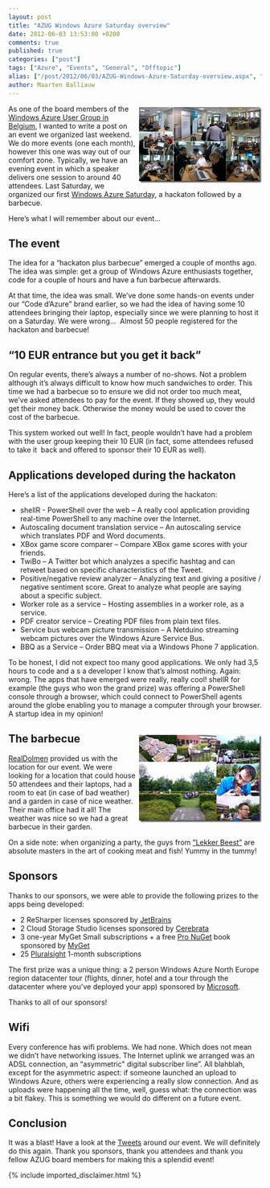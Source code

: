 ```yaml
---
layout: post
title: "AZUG Windows Azure Saturday overview"
date: 2012-06-03 13:53:00 +0200
comments: true
published: true
categories: ["post"]
tags: ["Azure", "Events", "General", "Offtopic"]
alias: ["/post/2012/06/03/AZUG-Windows-Azure-Saturday-overview.aspx", "/post/2012/06/03/azug-windows-azure-saturday-overview.aspx"]
author: Maarten Balliauw
---
```

<p><a href="/images/image_174.png"><img style="background-image: none; margin: 5px 0px 5px 5px; padding-left: 0px; padding-right: 0px; display: inline; float: right; padding-top: 0px; border: 0px;" title="Windows Azure Saturday" src="/images/image_thumb_140.png" border="0" alt="Windows Azure Saturday" width="244" height="151" align="right" /></a>As one of the board members of the <a href="http://www.azug.be" target="_blank">Windows Azure User Group in Belgium</a>, I wanted to write a post on an event we organized last weekend. We do more events (one each month), however this one was way out of our comfort zone. Typically, we have an evening event in which a speaker delivers one session to around 40 attendees. Last Saturday, we organized our first <a href="http://www.azug.be/events/2012-06-02-windows-azure-saturday" target="_blank">Windows Azure Saturday</a>, a hackaton followed by a barbecue.</p>
<p>Here&rsquo;s what I will remember about our event&hellip;</p>
<h2>The event</h2>
<p>The idea for a &ldquo;hackaton plus barbecue&rdquo; emerged a couple of months ago. The idea was simple: get a group of Windows Azure enthusiasts together, code for a couple of hours and have a fun barbecue afterwards.</p>
<p>At that time, the idea was small. We&rsquo;ve done some hands-on events under our &ldquo;Code d&rsquo;Azure&rdquo; brand earlier, so we had the idea of having some 10 attendees bringing their laptop, especially since we were planning to host it on a Saturday. We were wrong&hellip;&nbsp; Almost 50 people registered for the hackaton and barbecue!</p>
<h2>&ldquo;10 EUR entrance but you get it back&rdquo;</h2>
<p>On regular events, there&rsquo;s always a number of no-shows. Not a problem although it&rsquo;s always difficult to know how much sandwiches to order. This time we had a barbecue so to ensure we did not order too much meat, we&rsquo;ve asked attendees to pay for the event. If they showed up, they would get their money back. Otherwise the money would be used to cover the cost of the barbecue.</p>
<p>This system worked out well! In fact, people wouldn&rsquo;t have had a problem with the user group keeping their 10 EUR (in fact, some attendees refused to take it&nbsp; back and offered to sponsor their 10 EUR as well).</p>
<h2>Applications developed during the hackaton</h2>
<p>Here&rsquo;s a list of the applications developed during the hackaton:</p>
<ul>
<li>shellR - PowerShell over the web &ndash; A really cool application providing real-time PowerShell to any machine over the Internet.</li>
<li>Autoscaling document translation service &ndash; An autoscaling service which translates PDF and Word documents.</li>
<li>XBox game score comparer &ndash; Compare XBox game scores with your friends. </li>
<li>TwiBo &ndash; A Twitter bot which analyzes a specific hashtag and can retweet based on specific characteristics of the Tweet.</li>
<li>Positive/negative review analyzer &ndash; Analyzing text and giving a positive / negative sentiment score. Great to analyze what people are saying about a specific subject.</li>
<li>Worker role as a service &ndash; Hosting assemblies in a worker role, as a service.</li>
<li>PDF creator service &ndash; Creating PDF files from plain text files.</li>
<li>Service bus webcam picture transmission &ndash; A Netduino streaming webcam pictures over the Windows Azure Service Bus.</li>
<li>BBQ as a Service &ndash; Order BBQ meat via a Windows Phone 7 application.</li>
</ul>
<p>To be honest, I did not expect too many good applications. We only had 3,5 hours to code and a s a developer I know that&rsquo;s almost nothing. Again: wrong. The apps that have emerged were really, really cool! shellR for example (the guys who won the grand prize) was offering a PowerShell console through a browser, which could connect to PowerShell agents around the globe enabling you to manage a computer through your browser. A startup idea in my opinion!</p>
<h2><a href="/images/image_175.png"><img style="background-image: none; margin: 5px 0px 5px 5px; padding-left: 0px; padding-right: 0px; display: inline; float: right; padding-top: 0px; border: 0px;" title="Windows Azure Saturday" src="/images/image_thumb_141.png" border="0" alt="Windows Azure Saturday" width="244" height="174" align="right" /></a>The barbecue</h2>
<p><a href="http://www.realdolmen.com" target="_blank">RealDolmen</a> provided us with the location for our event. We were looking for a location that could house 50 attendees and their laptops, had a room to eat (in case of bad weather) and a garden in case of nice weather. Their main office had it all! The weather was nice so we had a great barbecue in their garden.</p>
<p>On a side note: when organizing a party, the guys from <a href="http://lekkerbeest.be/traiteur/start" target="_blank">&rdquo;Lekker Beest&rdquo;</a> are absolute masters in the art of cooking meat and fish! Yummy in the tummy!</p>
<h2>Sponsors</h2>
<p>Thanks to our sponsors, we were able to provide the following prizes to the apps being developed:</p>
<ul>
<li>2 ReSharper licenses sponsored by <a href="http://www.jetbrains.com">JetBrains</a> </li>
<li>2 Cloud Storage Studio licenses sponsored by <a href="http://www.cerebrata.com">Cerebrata</a> </li>
<li>3 one-year MyGet Small subscriptions + a free <a href="http://amzn.to/pronuget">Pro NuGet</a> book sponsored by <a href="http://www.myget.org">MyGet</a> </li>
<li>25 <a href="http://www.pluralsight.com">Pluralsight</a> 1-month subscriptions </li>
</ul>
<p>The first prize was a unique thing: a 2 person Windows Azure North Europe region datacenter tour (flights, dinner, hotel and a tour through the datacenter where you've deployed your app) sponsored by <a href="http://www.microsoft.com">Microsoft</a>.</p>
<p>Thanks to all of our sponsors!</p>
<h2>Wifi</h2>
<p>Every conference has wifi problems. We had none. Which does not mean we didn&rsquo;t have networking issues. The Internet uplink we arranged was an ADSL connection, an &ldquo;asymmetric" digital subscriber line&rdquo;. All blahblah, except for the asymmetric aspect: if someone launched an upload to Windows Azure, others were experiencing a really slow connection. And as uploads were happening all the time, well, guess what: the connection was a bit flakey. This is something we would do different on a future event.</p>
<h2>Conclusion</h2>
<p>It was a blast! Have a look at the <a href="https://twitter.com/#!/search/%23was12" target="_blank">Tweets</a> around our event. We will definitely do this again. Thank you sponsors, thank you attendees and thank you fellow AZUG board members for making this a splendid event!</p>

{% include imported_disclaimer.html %}

